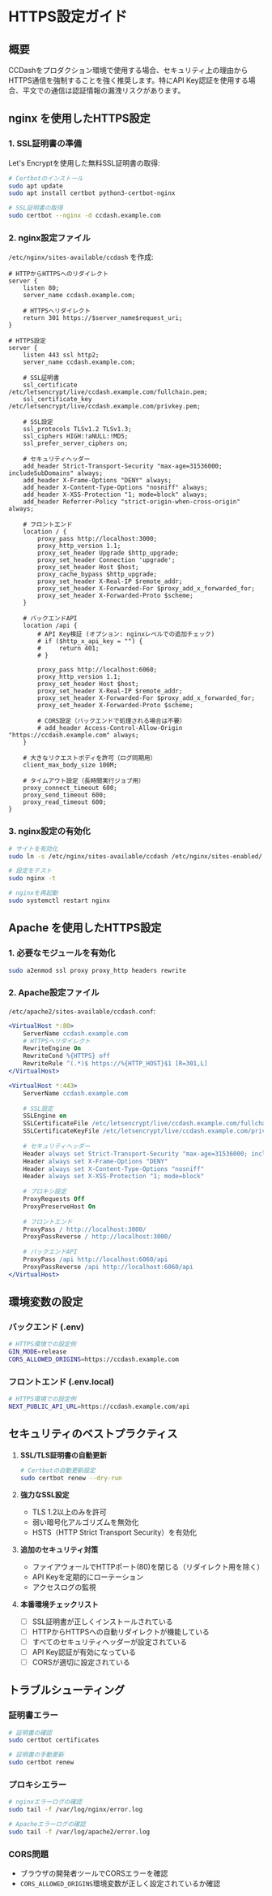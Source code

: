 # HTTPS設定ガイド

## 概要

CCDashをプロダクション環境で使用する場合、セキュリティ上の理由からHTTPS通信を強制することを強く推奨します。特にAPI Key認証を使用する場合、平文での通信は認証情報の漏洩リスクがあります。

## nginx を使用したHTTPS設定

### 1. SSL証明書の準備

Let's Encryptを使用した無料SSL証明書の取得:

```bash
# Certbotのインストール
sudo apt update
sudo apt install certbot python3-certbot-nginx

# SSL証明書の取得
sudo certbot --nginx -d ccdash.example.com
```

### 2. nginx設定ファイル

`/etc/nginx/sites-available/ccdash` を作成:

```nginx
# HTTPからHTTPSへのリダイレクト
server {
    listen 80;
    server_name ccdash.example.com;
    
    # HTTPSへリダイレクト
    return 301 https://$server_name$request_uri;
}

# HTTPS設定
server {
    listen 443 ssl http2;
    server_name ccdash.example.com;
    
    # SSL証明書
    ssl_certificate /etc/letsencrypt/live/ccdash.example.com/fullchain.pem;
    ssl_certificate_key /etc/letsencrypt/live/ccdash.example.com/privkey.pem;
    
    # SSL設定
    ssl_protocols TLSv1.2 TLSv1.3;
    ssl_ciphers HIGH:!aNULL:!MD5;
    ssl_prefer_server_ciphers on;
    
    # セキュリティヘッダー
    add_header Strict-Transport-Security "max-age=31536000; includeSubDomains" always;
    add_header X-Frame-Options "DENY" always;
    add_header X-Content-Type-Options "nosniff" always;
    add_header X-XSS-Protection "1; mode=block" always;
    add_header Referrer-Policy "strict-origin-when-cross-origin" always;
    
    # フロントエンド
    location / {
        proxy_pass http://localhost:3000;
        proxy_http_version 1.1;
        proxy_set_header Upgrade $http_upgrade;
        proxy_set_header Connection 'upgrade';
        proxy_set_header Host $host;
        proxy_cache_bypass $http_upgrade;
        proxy_set_header X-Real-IP $remote_addr;
        proxy_set_header X-Forwarded-For $proxy_add_x_forwarded_for;
        proxy_set_header X-Forwarded-Proto $scheme;
    }
    
    # バックエンドAPI
    location /api {
        # API Key検証 (オプション: nginxレベルでの追加チェック)
        # if ($http_x_api_key = "") {
        #     return 401;
        # }
        
        proxy_pass http://localhost:6060;
        proxy_http_version 1.1;
        proxy_set_header Host $host;
        proxy_set_header X-Real-IP $remote_addr;
        proxy_set_header X-Forwarded-For $proxy_add_x_forwarded_for;
        proxy_set_header X-Forwarded-Proto $scheme;
        
        # CORS設定（バックエンドで処理される場合は不要）
        # add_header Access-Control-Allow-Origin "https://ccdash.example.com" always;
    }
    
    # 大きなリクエストボディを許可（ログ同期用）
    client_max_body_size 100M;
    
    # タイムアウト設定（長時間実行ジョブ用）
    proxy_connect_timeout 600;
    proxy_send_timeout 600;
    proxy_read_timeout 600;
}
```

### 3. nginx設定の有効化

```bash
# サイトを有効化
sudo ln -s /etc/nginx/sites-available/ccdash /etc/nginx/sites-enabled/

# 設定をテスト
sudo nginx -t

# nginxを再起動
sudo systemctl restart nginx
```

## Apache を使用したHTTPS設定

### 1. 必要なモジュールを有効化

```bash
sudo a2enmod ssl proxy proxy_http headers rewrite
```

### 2. Apache設定ファイル

`/etc/apache2/sites-available/ccdash.conf`:

```apache
<VirtualHost *:80>
    ServerName ccdash.example.com
    # HTTPSへリダイレクト
    RewriteEngine On
    RewriteCond %{HTTPS} off
    RewriteRule ^(.*)$ https://%{HTTP_HOST}$1 [R=301,L]
</VirtualHost>

<VirtualHost *:443>
    ServerName ccdash.example.com
    
    # SSL設定
    SSLEngine on
    SSLCertificateFile /etc/letsencrypt/live/ccdash.example.com/fullchain.pem
    SSLCertificateKeyFile /etc/letsencrypt/live/ccdash.example.com/privkey.pem
    
    # セキュリティヘッダー
    Header always set Strict-Transport-Security "max-age=31536000; includeSubDomains"
    Header always set X-Frame-Options "DENY"
    Header always set X-Content-Type-Options "nosniff"
    Header always set X-XSS-Protection "1; mode=block"
    
    # プロキシ設定
    ProxyRequests Off
    ProxyPreserveHost On
    
    # フロントエンド
    ProxyPass / http://localhost:3000/
    ProxyPassReverse / http://localhost:3000/
    
    # バックエンドAPI
    ProxyPass /api http://localhost:6060/api
    ProxyPassReverse /api http://localhost:6060/api
</VirtualHost>
```

## 環境変数の設定

### バックエンド (.env)

```bash
# HTTPS環境での設定例
GIN_MODE=release
CORS_ALLOWED_ORIGINS=https://ccdash.example.com
```

### フロントエンド (.env.local)

```bash
# HTTPS環境での設定例
NEXT_PUBLIC_API_URL=https://ccdash.example.com/api
```

## セキュリティのベストプラクティス

1. **SSL/TLS証明書の自動更新**
   ```bash
   # Certbotの自動更新設定
   sudo certbot renew --dry-run
   ```

2. **強力なSSL設定**
   - TLS 1.2以上のみを許可
   - 弱い暗号化アルゴリズムを無効化
   - HSTS（HTTP Strict Transport Security）を有効化

3. **追加のセキュリティ対策**
   - ファイアウォールでHTTPポート(80)を閉じる（リダイレクト用を除く）
   - API Keyを定期的にローテーション
   - アクセスログの監視

4. **本番環境チェックリスト**
   - [ ] SSL証明書が正しくインストールされている
   - [ ] HTTPからHTTPSへの自動リダイレクトが機能している
   - [ ] すべてのセキュリティヘッダーが設定されている
   - [ ] API Key認証が有効になっている
   - [ ] CORSが適切に設定されている

## トラブルシューティング

### 証明書エラー
```bash
# 証明書の確認
sudo certbot certificates

# 証明書の手動更新
sudo certbot renew
```

### プロキシエラー
```bash
# nginxエラーログの確認
sudo tail -f /var/log/nginx/error.log

# Apacheエラーログの確認
sudo tail -f /var/log/apache2/error.log
```

### CORS問題
- ブラウザの開発者ツールでCORSエラーを確認
- `CORS_ALLOWED_ORIGINS`環境変数が正しく設定されているか確認